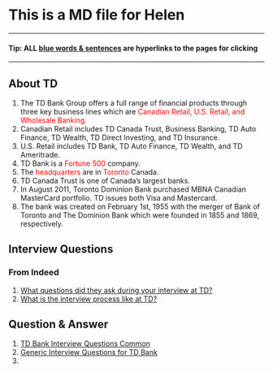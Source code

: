 # This is a MD file for Helen
***
#### Tip: ALL [blue words & sentences](README.md) are hyperlinks to the pages for clicking
***
## About TD
1. The TD Bank Group offers a full range of financial products through three key business lines which are <span style="color:red">Canadian Retail, U.S. Retail, and Wholesale Banking</span>.
2. Canadian Retail includes TD Canada Trust, Business Banking, TD Auto Finance, TD Wealth, TD Direct Investing, and TD Insurance.
3. U.S. Retail includes TD Bank, TD Auto Finance, TD Wealth, and TD Ameritrade.
4. TD Bank is a <span style="color:red">Fortune 500</span> company.
5. The <span style="color:red">headquarters</span> are in <span style="color:red">Toronto</span> Canada. 
6. TD Canada Trust is one of Canada’s largest banks.
7. In August 2011, Toronto Dominion Bank purchased MBNA Canadian MasterCard portfolio.  TD issues both Visa and Mastercard. 
8. The bank was created on February 1st, 1955 with the merger of Bank of Toronto and The Dominion Bank which were founded in 1855 and 1869, respectively.
## Interview Questions
### From Indeed
1. [What questions did they ask during your interview at TD?](https://ca.indeed.com/cmp/Td-Bank/faq/what-questions-did-they-ask-during-your-interview-at-td-bank?quid=1bc6vft8r5j52dn9)
2. [What is the interview process like at TD?](https://ca.indeed.com/cmp/Td-Bank/faq/what-is-the-interview-process-like-at-td-bank?quid=1bofsk3ve5j4pds2)
## Question & Answer
1. [TD Bank Interview Questions Common](https://worknearyou.ca/td-bank-interview-questions)
2. [Generic Interview Questions for TD Bank](https://www.ncesc.com/td-bank-interview-questions/)
3. 